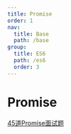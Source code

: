 ```yaml
---
title: Promise
order: 1
nav:
  title: Base
  path: /base
group:
  title: ES6
  path: /es6
  order: 3
---
```


# Promise

[45道Promise面试题](https://juejin.im/post/6844904077537574919)
